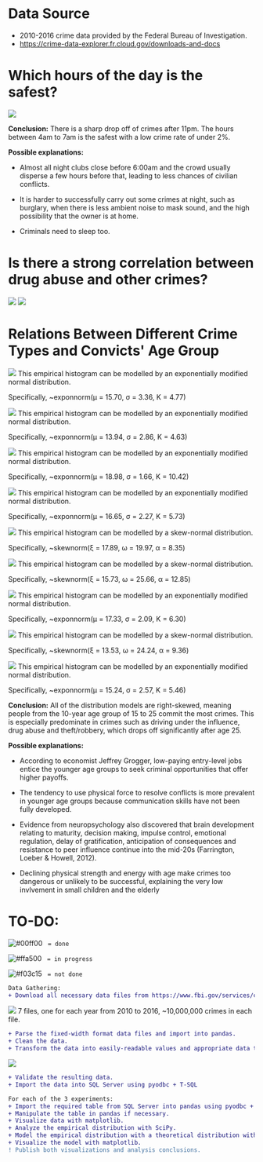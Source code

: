 # Data Source
- 2010-2016 crime data provided by the Federal Bureau of Investigation.
- https://crime-data-explorer.fr.cloud.gov/downloads-and-docs

# Which hours of the day is the safest?
![](https://i.imgur.com/eGYJADE.png)

**Conclusion:** There is a sharp drop off of crimes after 11pm. The hours between 4am to 7am is the safest with a low crime rate of under 2%.

**Possible explanations:**

- Almost all night clubs close before 6:00am and the crowd usually disperse a few hours before that, leading to less chances of civilian conflicts.

- It is harder to successfully carry out some crimes at night, such as burglary, when there is less ambient noise to mask sound, and the high possibility that the owner is at home.

- Criminals need to sleep too.

# Is there a strong correlation between drug abuse and other crimes?
![](https://i.imgur.com/5E0BhCU.png)
![](https://i.imgur.com/CaFPPe7.png)

# Relations Between Different Crime Types and Convicts' Age Group
 ![](https://i.imgur.com/3VmvZ18.png)
This empirical histogram can be modelled by an exponentially modified normal distribution. 

Specifically, ~exponnorm(μ = 15.70, σ = 3.36, K = 4.77)

![](https://i.imgur.com/yO7F8S7.png)
This empirical histogram can be modelled by an exponentially modified normal distribution. 

Specifically, ~exponnorm(μ = 13.94, σ = 2.86, K = 4.63)

![](https://i.imgur.com/ivaT3Pu.png)
This empirical histogram can be modelled by an exponentially modified normal distribution. 

Specifically, ~exponnorm(μ = 18.98, σ = 1.66, K = 10.42)

![](https://i.imgur.com/YXRilmi.png)
This empirical histogram can be modelled by an exponentially modified normal distribution. 

Specifically, ~exponnorm(μ = 16.65, σ = 2.27, K = 5.73)

![](https://i.imgur.com/Kl6q3i2.png)
This empirical histogram can be modelled by a skew-normal distribution. 

Specifically, ~skewnorm(ξ = 17.89, ω = 19.97, α = 8.35)

![](https://i.imgur.com/0Jtmxuw.png)
This empirical histogram can be modelled by a skew-normal distribution. 

Specifically, ~skewnorm(ξ = 15.73, ω = 25.66, α = 12.85)

![](https://i.imgur.com/ACjUpmN.png)
This empirical histogram can be modelled by an exponentially modified normal distribution. 

Specifically, ~exponnorm(μ = 17.33, σ = 2.09, K = 6.30)

![](https://i.imgur.com/1RONXX7.png)
This empirical histogram can be modelled by a skew-normal distribution. 

Specifically, ~skewnorm(ξ = 13.53, ω = 24.24, α = 9.36)

![](https://i.imgur.com/FOn3BcA.png)
This empirical histogram can be modelled by an exponentially modified normal distribution. 

Specifically, ~exponnorm(μ = 15.24, σ = 2.57, K = 5.46)

**Conclusion:** All of the distribution models are right-skewed, meaning people from the 10-year age group of 15 to 25 commit the most crimes. This is especially predominate in crimes such as driving under the influence, drug abuse and theft/robbery, which drops off significantly after age 25.

**Possible explanations:** 

- According to economist Jeffrey Grogger, low-paying entry-level jobs entice the younger age groups to seek criminal opportunities that offer higher payoffs.

- The tendency to use physical force to resolve conflicts is more prevalent in younger age groups because communication skills have not been fully developed.

- Evidence from neuropsychology also discovered that brain development relating to maturity, decision making, impulse control, emotional regulation, delay of gratification, anticipation of consequences and resistance to peer influence continue into the mid-20s (Farrington, Loeber & Howell, 2012).

- Declining physical strength and energy with age make crimes too dangerous or unlikely to be successful, explaining the very low invlvement in small children and the elderly


# TO-DO:

![#00ff00](https://placehold.it/15/00ff00/000000?text=+) ` = done`

![#ffa500](https://placehold.it/15/ffa500/000000?text=+) ` = in progress`

![#f03c15](https://placehold.it/15/f03c15/000000?text=+) ` = not done`



```diff
Data Gathering:
+ Download all necessary data files from https://www.fbi.gov/services/cjis/ucr.  
```
![](https://i.imgur.com/ZxPmSzt.png) 
7 files, one for each year from 2010 to 2016, ~10,000,000 crimes in each file.
```diff
+ Parse the fixed-width format data files and import into pandas. 
+ Clean the data. 
+ Transform the data into easily-readable values and appropriate data types.
```
![](https://i.imgur.com/N3CWkgz.png) 
```diff
+ Validate the resulting data.
+ Import the data into SQL Server using pyodbc + T-SQL

For each of the 3 experiments:
+ Import the required table from SQL Server into pandas using pyodbc + T-SQL.
+ Manipulate the table in pandas if necessary.
+ Visualize data with matplotlib.
+ Analyze the empirical distribution with SciPy.
+ Model the empirical distribution with a theoretical distribution with SciPy for future estimates of the same case.
+ Visualize the model with matplotlib.
! Publish both visualizations and analysis conclusions.
```
